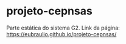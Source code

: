 # projeto-cepnsas
 Parte estática do sistema G2.
 Link da página: https://eubraulio.github.io/projeto-cepnsas/
